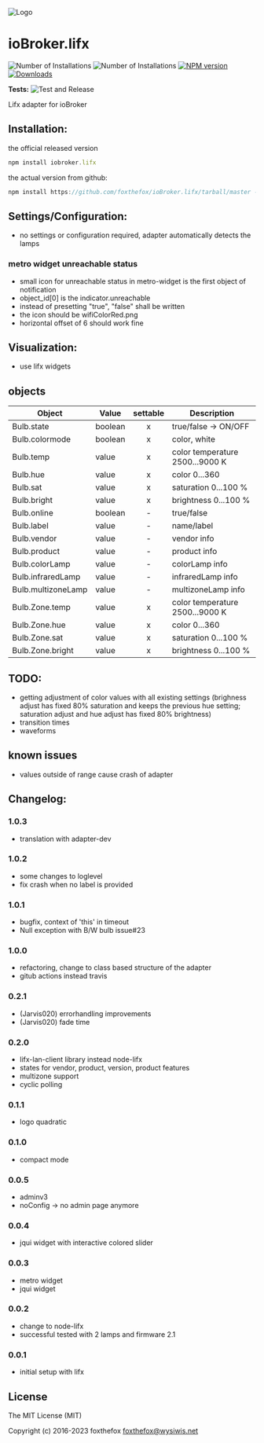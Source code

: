 ![Logo](admin/lifx_logo.png)
# ioBroker.lifx

![Number of Installations](http://iobroker.live/badges/lifx-installed.svg) ![Number of Installations](http://iobroker.live/badges/lifx-stable.svg) [![NPM version](http://img.shields.io/npm/v/iobroker.lifx.svg)](https://www.npmjs.com/package/iobroker.lifx)
[![Downloads](https://img.shields.io/npm/dm/iobroker.lifx.svg)](https://www.npmjs.com/package/iobroker.lifx)

**Tests:** ![Test and Release](https://github.com/foxthefox/ioBroker.lifx/workflows/Test%20and%20Release/badge.svg)

Lifx adapter for ioBroker

## Installation:
the official released version
```javascript
npm install iobroker.lifx
```

the actual version from github:
```javascript
npm install https://github.com/foxthefox/ioBroker.lifx/tarball/master --production
```

## Settings/Configuration:
- no settings or configuration required, adapter automatically detects the lamps
### metro widget unreachable status
- small icon for unreachable status in metro-widget is the first object of notification
- object_id[0] is the indicator.unreachable
- instead of presetting "true", "false" shall be written
- the icon should be wifiColorRed.png 
- horizontal offset of 6 should work fine

## Visualization:
- use lifx widgets

## objects
|Object|Value|settable|Description|
|--------|-------|:-:|--------|
|Bulb.state|boolean|x|true/false -> ON/OFF|
|Bulb.colormode|boolean|x|color, white|
|Bulb.temp|value|x|color temperature 2500...9000 K|
|Bulb.hue|value|x|color 0...360|
|Bulb.sat|value|x|saturation 0...100 %|
|Bulb.bright|value|x|brightness 0...100 %|
|Bulb.online|boolean|-|true/false|
|Bulb.label|value|-|name/label|
|Bulb.vendor|value|-|vendor info|
|Bulb.product|value|-|product info|
|Bulb.colorLamp|value|-|colorLamp info|
|Bulb.infraredLamp|value|-|infraredLamp info|
|Bulb.multizoneLamp|value|-|multizoneLamp info|
|Bulb.Zone.temp|value|x|color temperature 2500...9000 K|
|Bulb.Zone.hue|value|x|color 0...360|
|Bulb.Zone.sat|value|x|saturation 0...100 %|
|Bulb.Zone.bright|value|x|brightness 0...100 %|

## TODO:
- getting adjustment of color values with all existing settings (brighness adjust has fixed 80% saturation and keeps the previous hue setting; saturation adjust and hue adjust has fixed 80% brightness)
- transition times
- waveforms

## known issues
- values outside of range cause crash of adapter

## Changelog:
### 1.0.3
* translation with adapter-dev

### 1.0.2
* some changes to loglevel
* fix crash when no label is provided

### 1.0.1
* bugfix, context of 'this' in timeout
* Null exception with B/W bulb issue#23

### 1.0.0
* refactoring, change to class based structure of the adapter
* gitub actions instead travis

### 0.2.1
- (Jarvis020) errorhandling improvements
- (Jarvis020) fade time

### 0.2.0
- lifx-lan-client library instead node-lifx
- states for vendor, product, version, product features
- multizone support
- cyclic polling

### 0.1.1
- logo quadratic

### 0.1.0
- compact mode

### 0.0.5
- adminv3
- noConfig -> no admin page anymore

### 0.0.4
- jqui widget with interactive colored slider

### 0.0.3
- metro widget
- jqui widget

### 0.0.2 
- change to node-lifx
- successful tested with 2 lamps and firmware 2.1

### 0.0.1 
- initial setup with lifx

## License

The MIT License (MIT)

Copyright (c) 2016-2023 foxthefox <foxthefox@wysiwis.net>
